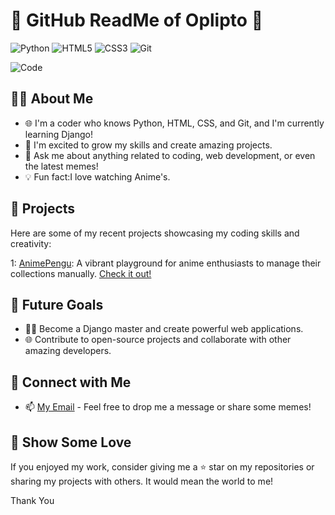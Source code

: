 # 🌟 GitHub ReadMe of Oplipto 🌟

![Python](https://img.shields.io/badge/Python-FFD43B?style=for-the-badge&logo=python&logoColor=blue)
![HTML5](https://img.shields.io/badge/HTML5-E34F26?style=for-the-badge&logo=html5&logoColor=white)
![CSS3](https://img.shields.io/badge/CSS3-1572B6?style=for-the-badge&logo=css3)
![Git](https://img.shields.io/badge/Git-F05032?style=for-the-badge&logo=git&logoColor=white)

![Code](https://media.giphy.com/media/3ohzdI6tjBk6ULmb7Y/giphy.gif)

## 👨‍💻 About Me

- 🌐 I'm a coder who knows Python, HTML, CSS, and Git, and I'm currently learning Django!
- 🌱 I'm excited to grow my skills and create amazing projects.
- 💬 Ask me about anything related to coding, web development, or even the latest memes!
- 💡 Fun fact:I love watching Anime's.

## 📝 Projects

Here are some of my recent projects showcasing my coding skills and creativity:

1: [AnimePengu](https://github.com/oplipto/Django_50DaysChallenge/tree/main/anime): A vibrant playground for anime enthusiasts to manage their collections manually. [Check it out!](https://github.com/oplipto/Django_50DaysChallenge/tree/main/anime)

## 🚀 Future Goals

- 🦸‍♂️ Become a Django master and create powerful web applications.
- 🌐 Contribute to open-source projects and collaborate with other amazing developers.

## 🤝 Connect with Me

- 📫 [My Email](mailto:oplipto123@gmail.com) - Feel free to drop me a message or share some memes!

## 🎁 Show Some Love

If you enjoyed my work, consider giving me a ⭐ star on my repositories or sharing my projects with others. It would mean the world to me!

Thank You

